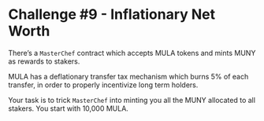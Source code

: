 # Challenge #9 - Inflationary Net Worth

There’s a `MasterChef` contract which accepts MULA tokens and mints MUNY as rewards to stakers.

MULA has a deflationary transfer tax mechanism which burns 5% of each transfer, in order to properly incentivize long term holders.

Your task is to trick `MasterChef` into minting you all the MUNY allocated to all stakers.
You start with 10,000 MULA.
